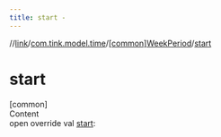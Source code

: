 ```yaml
---
title: start -
---
```

//[link](../../index.md)/[com.tink.model.time](../index.md)/[[common]WeekPeriod](index.md)/[start](start.md)



# start  
[common]  
Content  
open override val [start](start.md): <ERROR CLASS>  



